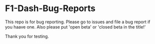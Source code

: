 # F1-Dash-Bug-Reports

This repo is for bug reporting. Please go to issues and file a bug report if you haave one.
Also please put 'open beta' or 'closed beta in the title!'

Thank you for testing.
